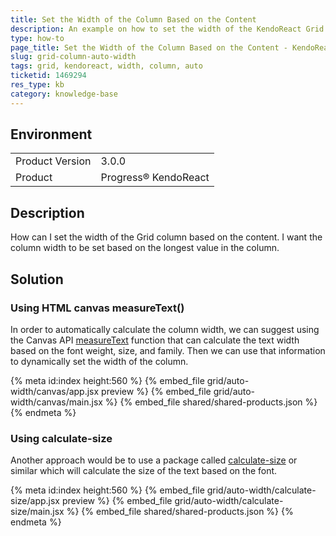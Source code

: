 ```yaml
---
title: Set the Width of the Column Based on the Content
description: An example on how to set the width of the KendoReact Grid column based on the content.
type: how-to
page_title: Set the Width of the Column Based on the Content - KendoReact Grid
slug: grid-column-auto-width
tags: grid, kendoreact, width, column, auto
ticketid: 1469294
res_type: kb
category: knowledge-base
---
```


## Environment

<table>
	<tbody>
		<tr>
			<td>Product Version</td>
			<td>3.0.0</td>
		</tr>
		<tr>
			<td>Product</td>
			<td>Progress® KendoReact</td>
		</tr>
	</tbody>
</table>


## Description

How can I set the width of the Grid column based on the content. I want the column width to be set based on the longest value in the column.

## Solution

### Using HTML canvas measureText()

In order to automatically calculate the column width, we can suggest using the Canvas API [measureText](https://developer.mozilla.org/en-US/docs/Web/API/CanvasRenderingContext2D/measureText) function that can calculate the text width based on the font weight, size, and family. Then we can use that information to dynamically set the width of the column.

{% meta id:index height:560 %}
{% embed_file grid/auto-width/canvas/app.jsx preview %}
{% embed_file grid/auto-width/canvas/main.jsx %}
{% embed_file shared/shared-products.json %}
{% endmeta %}

### Using calculate-size

Another approach would be to use a package called [calculate-size](https://www.npmjs.com/package/calculate-size) or similar which will calculate the size of the text based on the font.

{% meta id:index height:560 %}
{% embed_file grid/auto-width/calculate-size/app.jsx preview %}
{% embed_file grid/auto-width/calculate-size/main.jsx %}
{% embed_file shared/shared-products.json %}
{% endmeta %}